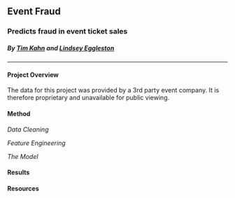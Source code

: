 ## Event Fraud
### Predicts fraud in event ticket sales
##### By [Tim Kahn](github.com/timkahn) and [Lindsey Eggleston](github.com/lindseyeggleston)
-------
#### Project Overview
The data for this project was provided by a 3rd party event company. It is
therefore proprietary and unavailable for public viewing.


#### Method

_Data Cleaning_


_Feature Engineering_


_The Model_


#### Results


#### Resources
